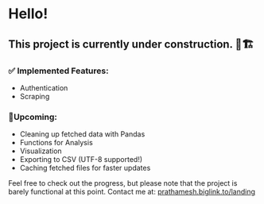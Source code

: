 # Hello!
## This project is currently under construction. 🚧🏗
### ✅ Implemented Features:
- Authentication
- Scraping

### 📆Upcoming:
- Cleaning up fetched data with Pandas
- Functions for Analysis
- Visualization
- Exporting to CSV (UTF-8 supported!)
- Caching fetched files for faster updates

Feel free to check out the progress, but please note that the project is barely functional at this point.
Contact me at: [prathamesh.biglink.to/landing](https://prathamesh.biglink.to/landing)
